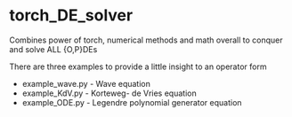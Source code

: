 # torch_DE_solver
Combines power of torch, numerical methods and math overall to conquer and solve ALL {O,P}DEs

There are three examples to provide a little insight to an operator form

* example_wave.py - Wave equation
* example_KdV.py - Korteweg- de Vries equation
* example_ODE.py - Legendre polynomial generator equation
